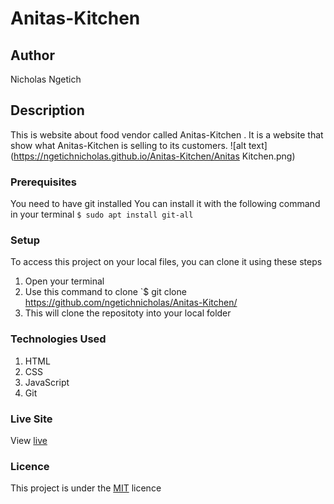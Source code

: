 # Anitas-Kitchen
## Author
Nicholas Ngetich
## Description
This is website about food vendor called Anitas-Kitchen
. It is a website that show what Anitas-Kitchen
 is selling to its customers.
![alt text](https://ngetichnicholas.github.io/Anitas-Kitchen/Anitas Kitchen.png)
### Prerequisites
You need to have git installed
You can install it with the following command in your terminal
`$ sudo apt install git-all`
### Setup
To access this project on your local files, you can clone it using these steps
1. Open your terminal
1. Use this command to clone `$ git clone https://github.com/ngetichnicholas/Anitas-Kitchen/
1. This will clone the repositoty into your local folder

### Technologies Used
1. HTML
1. CSS
1. JavaScript
1. Git
### Live Site
View [live](https://ngetichnicholas.github.io/Anitas-Kitchen/)
### Licence
This project is under the  [MIT](LICENSE) licence